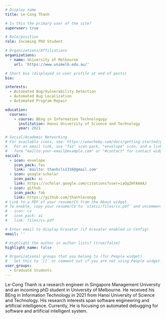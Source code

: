 ```yaml
---
# Display name
title: Le-Cong Thanh

# Is this the primary user of the site?
superuser: true

# Role/position
role: Incoming PhD Student

# Organizations/Affiliations
organizations:
  - name: University of Melbourne
    url: 'https://www.unimelb.edu.au/'

# Short bio (displayed in user profile at end of posts)
bio: 

interests:
  - Automated Bug/Vulnerability Detection
  - Automated Bug Localization
  - Automated Program Repair

education:
  courses:
    - course: BEng in Information Technologygy
      institution: Hanoi University of Science and Technology
      year: 2021

# Social/Academic Networking
# For available icons, see: https://wowchemy.com/docs/getting-started/page-builder/#icons
#   For an email link, use "fas" icon pack, "envelope" icon, and a link in the
#   form "mailto:your-email@example.com" or "#contact" for contact widget.
social:
  - icon: envelope
    icon_pack: fas
    link: 'mailto: thanhcls1316@gmail.com'
  - icon: google-scholar
    icon_pack: ai
    link: https://scholar.google.com/citations?user=iaQgZHYAAAAJ
  - icon: github
    icon_pack: fab
    link: https://github.com/thanhlecongg
# Link to a PDF of your resume/CV from the About widget.
# To enable, copy your resume/CV to `static/files/cv.pdf` and uncomment the lines below.
# - icon: cv
#   icon_pack: ai
#   link: files/cv.pdf

# Enter email to display Gravatar (if Gravatar enabled in Config)
email: ''

# Highlight the author in author lists? (true/false)
highlight_name: false

# Organizational groups that you belong to (for People widget)
#   Set this to `[]` or comment out if you are not using People widget.
user_groups:
  - Graduate Students
---
```


Le-Cong Thanh is a research engineer in Singapore Management University and an incoming phD student in University of Melbourne. He received his BEng in Information Technology in 2021 from Hanoi University of Science and Technology. His research interests span software engineering and artificial intelligence. Currently, He is focusing on automated debugging for software and artificial intelligent system.


